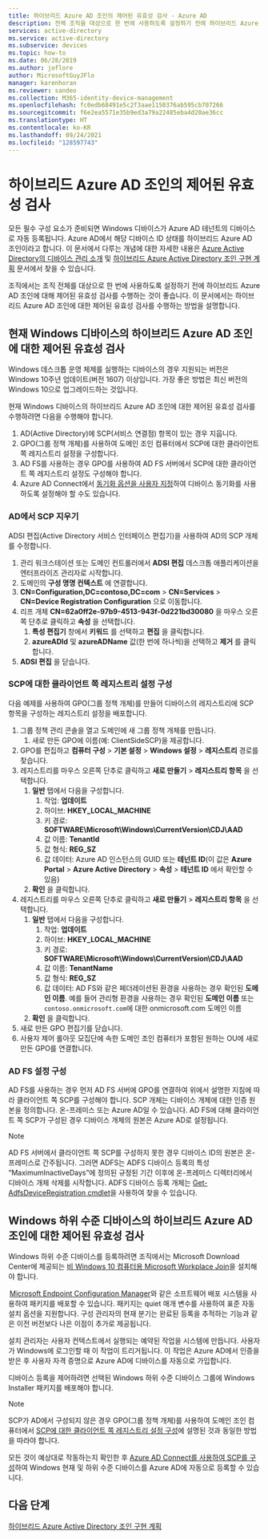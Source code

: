 ```yaml
---
title: 하이브리드 Azure AD 조인의 제어된 유효성 검사 - Azure AD
description: 전체 조직을 대상으로 한 번에 사용하도록 설정하기 전에 하이브리드 Azure AD 조인에 대해 제어된 유효성 검사를 수행하는 방법을 알아봅니다.
services: active-directory
ms.service: active-directory
ms.subservice: devices
ms.topic: how-to
ms.date: 06/28/2019
ms.author: joflore
author: MicrosoftGuyJFlo
manager: karenhoran
ms.reviewer: sandeo
ms.collection: M365-identity-device-management
ms.openlocfilehash: fc0edb68491e5c2f3aae1150376ab595cb707266
ms.sourcegitcommit: f6e2ea5571e35b9ed3a79a22485eba4d20ae36cc
ms.translationtype: HT
ms.contentlocale: ko-KR
ms.lasthandoff: 09/24/2021
ms.locfileid: "128597743"
---
```

# <a name="controlled-validation-of-hybrid-azure-ad-join"></a>하이브리드 Azure AD 조인의 제어된 유효성 검사

모든 필수 구성 요소가 준비되면 Windows 디바이스가 Azure AD 테넌트의 디바이스로 자동 등록됩니다. Azure AD에서 해당 디바이스 ID 상태를 하이브리드 Azure AD 조인이라고 합니다. 이 문서에서 다루는 개념에 대한 자세한 내용은 [Azure Active Directory의 디바이스 관리 소개](overview.md) 및 [하이브리드 Azure Active Directory 조인 구현 계획](hybrid-azuread-join-plan.md) 문서에서 찾을 수 있습니다.

조직에서는 조직 전체를 대상으로 한 번에 사용하도록 설정하기 전에 하이브리드 Azure AD 조인에 대해 제어된 유효성 검사를 수행하는 것이 좋습니다. 이 문서에서는 하이브리드 Azure AD 조인에 대한 제어된 유효성 검사를 수행하는 방법을 설명합니다.

## <a name="controlled-validation-of-hybrid-azure-ad-join-on-windows-current-devices"></a>현재 Windows 디바이스의 하이브리드 Azure AD 조인에 대한 제어된 유효성 검사

Windows 데스크톱 운영 체제를 실행하는 디바이스의 경우 지원되는 버전은 Windows 10주년 업데이트(버전 1607) 이상입니다. 가장 좋은 방법은 최신 버전의 Windows 10으로 업그레이드하는 것입니다.

현재 Windows 디바이스의 하이브리드 Azure AD 조인에 대한 제어된 유효성 검사를 수행하려면 다음을 수행해야 합니다.

1. AD(Active Directory)에 SCP(서비스 연결점) 항목이 있는 경우 지웁니다.
1. GPO(그룹 정책 개체)를 사용하여 도메인 조인 컴퓨터에서 SCP에 대한 클라이언트 쪽 레지스트리 설정을 구성합니다.
1. AD FS를 사용하는 경우 GPO를 사용하여 AD FS 서버에서 SCP에 대한 클라이언트 쪽 레지스트리 설정도 구성해야 합니다.  
1. Azure AD Connect에서 [동기화 옵션을 사용자 지정](../hybrid/how-to-connect-post-installation.md#additional-tasks-available-in-azure-ad-connect)하여 디바이스 동기화를 사용하도록 설정해야 할 수도 있습니다. 


### <a name="clear-the-scp-from-ad"></a>AD에서 SCP 지우기

ADSI 편집(Active Directory 서비스 인터페이스 편집기)을 사용하여 AD의 SCP 개체를 수정합니다.

1. 관리 워크스테이션 또는 도메인 컨트롤러에서 **ADSI 편집** 데스크톱 애플리케이션을 엔터프라이즈 관리자로 시작합니다.
1. 도메인의 **구성 명명 컨텍스트** 에 연결합니다.
1. **CN=Configuration,DC=contoso,DC=com** > **CN=Services** > **CN=Device Registration Configuration** 으로 이동합니다.
1. 리프 개체 **CN=62a0ff2e-97b9-4513-943f-0d221bd30080** 을 마우스 오른쪽 단추로 클릭하고 **속성** 을 선택합니다.
   1. **특성 편집기** 창에서 **키워드** 를 선택하고 **편집** 을 클릭합니다.
   1. **azureADId** 및 **azureADName** 값(한 번에 하나씩)을 선택하고 **제거** 를 클릭합니다.
1. **ADSI 편집** 을 닫습니다.


### <a name="configure-client-side-registry-setting-for-scp"></a>SCP에 대한 클라이언트 쪽 레지스트리 설정 구성

다음 예제를 사용하여 GPO(그룹 정책 개체)를 만들어 디바이스의 레지스트리에 SCP 항목을 구성하는 레지스트리 설정을 배포합니다.

1. 그룹 정책 관리 콘솔을 열고 도메인에 새 그룹 정책 개체를 만듭니다.
   1. 새로 만든 GPO에 이름(예: ClientSideSCP)을 제공합니다.
1. GPO를 편집하고 **컴퓨터 구성** > **기본 설정** > **Windows 설정** > **레지스트리** 경로를 찾습니다.
1. 레지스트리를 마우스 오른쪽 단추로 클릭하고 **새로 만들기** > **레지스트리 항목** 을 선택합니다.
   1. **일반** 탭에서 다음을 구성합니다.
      1. 작업: **업데이트**
      1. 하이브: **HKEY_LOCAL_MACHINE**
      1. 키 경로: **SOFTWARE\Microsoft\Windows\CurrentVersion\CDJ\AAD**
      1. 값 이름: **TenantId**
      1. 값 형식: **REG_SZ**
      1. 값 데이터: Azure AD 인스턴스의 GUID 또는 **테넌트 ID**(이 값은 **Azure Portal** > **Azure Active Directory** > **속성** > **테넌트 ID** 에서 확인할 수 있음)
   1. **확인** 을 클릭합니다.
1. 레지스트리를 마우스 오른쪽 단추로 클릭하고 **새로 만들기** > **레지스트리 항목** 을 선택합니다.
   1. **일반** 탭에서 다음을 구성합니다.
      1. 작업: **업데이트**
      1. 하이브: **HKEY_LOCAL_MACHINE**
      1. 키 경로: **SOFTWARE\Microsoft\Windows\CurrentVersion\CDJ\AAD**
      1. 값 이름: **TenantName**
      1. 값 형식: **REG_SZ**
      1. 값 데이터: AD FS와 같은 페더레이션된 환경을 사용하는 경우 확인된 **도메인 이름**. 예를 들어 관리형 환경을 사용하는 경우 확인된 **도메인 이름** 또는 `contoso.onmicrosoft.com`에 대한 onmicrosoft.com 도메인 이름
   1. **확인** 을 클릭합니다.
1. 새로 만든 GPO 편집기를 닫습니다.
1. 사용자 제어 롤아웃 모집단에 속한 도메인 조인 컴퓨터가 포함된 원하는 OU에 새로 만든 GPO를 연결합니다.

### <a name="configure-ad-fs-settings"></a>AD FS 설정 구성

AD FS를 사용하는 경우 먼저 AD FS 서버에 GPO를 연결하여 위에서 설명한 지침에 따라 클라이언트 쪽 SCP를 구성해야 합니다. SCP 개체는 디바이스 개체에 대한 인증 원본을 정의합니다. 온-프레미스 또는 Azure AD일 수 있습니다. AD FS에 대해 클라이언트 쪽 SCP가 구성된 경우 디바이스 개체의 원본은 Azure AD로 설정됩니다.

> [!NOTE]
> AD FS 서버에서 클라이언트 쪽 SCP를 구성하지 못한 경우 디바이스 ID의 원본은 온-프레미스로 간주됩니다. 그러면 ADFS는 ADFS 디바이스 등록의 특성 “MaximumInactiveDays”에 정의된 규정된 기간 이후에 온-프레미스 디렉터리에서 디바이스 개체 삭제를 시작합니다. ADFS 디바이스 등록 개체는 [Get-AdfsDeviceRegistration cmdlet](/powershell/module/adfs/get-adfsdeviceregistration)을 사용하여 찾을 수 있습니다.

## <a name="controlled-validation-of-hybrid-azure-ad-join-on-windows-down-level-devices"></a>Windows 하위 수준 디바이스의 하이브리드 Azure AD 조인에 대한 제어된 유효성 검사

Windows 하위 수준 디바이스를 등록하려면 조직에서는 Microsoft Download Center에 제공되는 [비 Windows 10 컴퓨터용 Microsoft Workplace Join](https://www.microsoft.com/download/details.aspx?id=53554)을 설치해야 합니다.

 [Microsoft Endpoint Configuration Manager](/configmgr/)와 같은 소프트웨어 배포 시스템을 사용하여 패키지를 배포할 수 있습니다. 패키지는 quiet 매개 변수를 사용하여 표준 자동 설치 옵션을 지원합니다. 구성 관리자의 현재 분기는 완료된 등록을 추적하는 기능과 같은 이전 버전보다 나은 이점이 추가로 제공됩니다.

설치 관리자는 사용자 컨텍스트에서 실행되는 예약된 작업을 시스템에 만듭니다. 사용자가 Windows에 로그인할 때 이 작업이 트리거됩니다. 이 작업은 Azure AD에서 인증을 받은 후 사용자 자격 증명으로 Azure AD에 디바이스를 자동으로 가입합니다.

디바이스 등록을 제어하려면 선택된 Windows 하위 수준 디바이스 그룹에 Windows Installer 패키지를 배포해야 합니다.

> [!NOTE]
> SCP가 AD에서 구성되지 않은 경우 GPO(그룹 정책 개체)를 사용하여 도메인 조인 컴퓨터에서 [SCP에 대한 클라이언트 쪽 레지스트리 설정 구성](#configure-client-side-registry-setting-for-scp)에 설명된 것과 동일한 방법을 따라야 합니다.


모든 것이 예상대로 작동하는지 확인한 후 [Azure AD Connect를 사용하여 SCP를 구성](hybrid-azuread-join-managed-domains.md#configure-hybrid-azure-ad-join)하여 Windows 현재 및 하위 수준 디바이스를 Azure AD에 자동으로 등록할 수 있습니다.

## <a name="next-steps"></a>다음 단계

[하이브리드 Azure Active Directory 조인 구현 계획](hybrid-azuread-join-plan.md)
